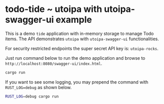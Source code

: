 # todo-tide ~ utoipa with utoipa-swagger-ui example

This is a demo `tide` application with in-memory storage to manage Todo items. The API
demonstrates `utoipa` with `utoipa-swagger-ui` functionalities.

For security restricted endpoints the super secret API key is: `utoipa-rocks`.

Just run command below to run the demo application and browse to `http://localhost:8080/swagger-ui/index.html`.

```bash
cargo run
```

If you want to see some logging, you may prepend the command with `RUST_LOG=debug` as shown below.

```bash
RUST_LOG=debug cargo run
```
